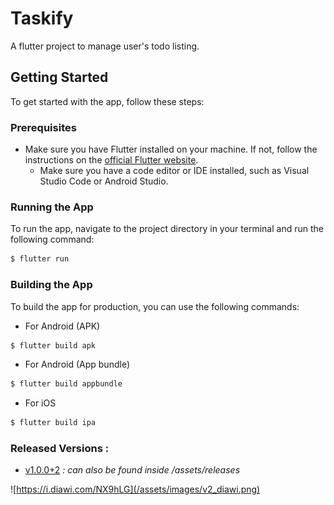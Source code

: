 # Taskify

A flutter project to manage user's todo listing.

## Getting Started

To get started with the app, follow these steps:

### Prerequisites

* Make sure you have Flutter installed on your machine. If not, follow the instructions on
  the [official Flutter website](https://docs.flutter.dev/get-started/install).
    * Make sure you have a code editor or IDE installed, such as Visual Studio Code or Android
      Studio.

### Running the App

To run the app, navigate to the project directory in your terminal and run the following command:

```sh
$ flutter run
```

### Building the App

To build the app for production, you can use the following commands:

* For Android (APK)

```sh
$ flutter build apk
```

* For Android (App bundle)

```sh
$ flutter build appbundle
```

* For iOS

```sh
$ flutter build ipa
```

### Released Versions :

* [v1.0.0+2](https://i.diawi.com/NX9hLG) _: can also be found inside /assets/releases_

![https://i.diawi.com/NX9hLG](/assets/images/v2_diawi.png)


